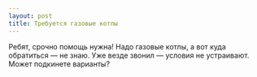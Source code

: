 ```yaml
---
layout: post 
title: Требуется газовые котлы 
--- 
```

Ребят, срочно помощь нужна! Надо газовые котлы, а вот куда обратиться — не знаю. Уже везде звонил — условия не устраивают. Может подкинете варианты?